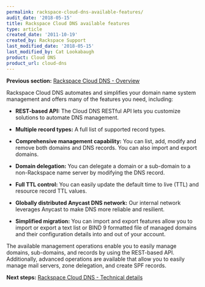 ```yaml
---
permalink: rackspace-cloud-dns-available-features/
audit_date: '2018-05-15'
title: Rackspace Cloud DNS available features
type: article
created_date: '2011-10-19'
created_by: Rackspace Support
last_modified_date: '2018-05-15'
last_modified_by: Cat Lookabaugh
product: Cloud DNS
product_url: cloud-dns
---
```


**Previous section:** [Rackspace Cloud DNS - Overview](/how-to/rackspace-cloud-dns-overview)

Rackspace Cloud DNS automates and simplifies your domain name system
management and offers many of the features you need, including:

-   **REST-based API:** The Cloud DNS RESTful API lets you customize solutions to
    automate DNS management.

-   **Multiple record types:** A full list of supported record types.

-   **Comprehensive management capability:** You can list, add, modify and
    remove both domains and DNS records. You can also import and export domains.

-   **Domain delegation:** You can delegate a domain or a sub-domain 
    to a non-Rackspace name server by modifying the DNS record.

-   **Full TTL control:** You can easily update the default time to live (TTL)
    and resource record TTL values.

-   **Globally distributed Anycast DNS network:** Our internal network
    leverages Anycast to make DNS more reliable and resilient.

-   **Simplified migration:** You can import and export features allow you to
    import or export a text list or BIND 9 formatted file of managed
    domains and their configuration details into and out of your
    account.

The available management operations enable you to easily manage domains,
sub-domains, and records by using the REST-based API. Additionally, advanced
operations are available that allow you to easily manage mail servers,
zone delegation, and create SPF records.

**Next steps:** [Rackspace Cloud DNS - Technical details](/how-to/rackspace-cloud-dns-technical-details)
